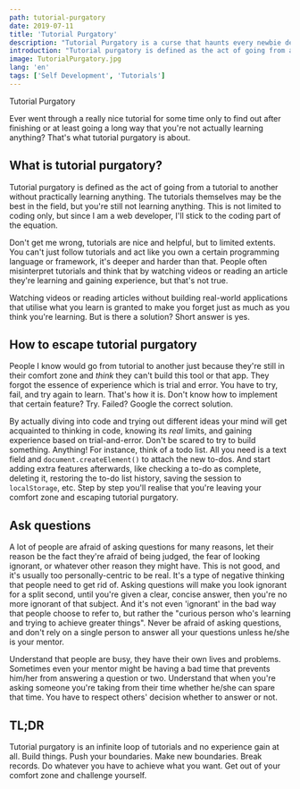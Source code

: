 ```yaml
---
path: tutorial-purgatory
date: 2019-07-11
title: 'Tutorial Purgatory'
description: "Tutorial Purgatory is a curse that haunts every newbie developer, here's how to escape it."
introduction: "Tutorial purgatory is defined as the act of going from a tutorial to another without practically learning anything. This is not limited to coding only, but I'll stick to the coding part of the equation."
image: TutorialPurgatory.jpg
lang: 'en'
tags: ['Self Development', 'Tutorials']
---
```


Tutorial Purgatory

Ever went through a really nice tutorial for some time only to find out after finishing or at least going a long way that you're not actually learning anything? That's what tutorial purgatory is about.

## What is tutorial purgatory?

Tutorial purgatory is defined as the act of going from a tutorial to another without practically learning anything. The tutorials themselves may be the best in the field, but you're still not learning anything. This is not limited to coding only, but since I am a web developer, I'll stick to the coding part of the equation.

Don't get me wrong, tutorials are nice and helpful, but to limited extents. You can't just follow tutorials and act like you own a certain programming language or framework, it's deeper and harder than that. People often misinterpret tutorials and think that by watching videos or reading an article they're learning and gaining experience, but that's not true.

Watching videos or reading articles without building real-world applications that utilise what you learn is granted to make you forget just as much as you think you're learning. But is there a solution? Short answer is yes.

## How to escape tutorial purgatory

People I know would go from tutorial to another just because they're still in their comfort zone and _think_ they can't build this tool or that app. They forgot the essence of experience which is trial and error. You have to try, fail, and try again to learn. That's how it is. Don't know how to implement that certain feature? Try. Failed? Google the correct solution.

By actually diving into code and trying out different ideas your mind will get acquainted to thinking in code, knowing its _real_ limits, and gaining experience based on trial-and-error. Don't be scared to try to build something. Anything! For instance, think of a todo list. All you need is a text field and `document.createElement()` to attach the new to-dos. And start adding extra features afterwards, like checking a to-do as complete, deleting it, restoring the to-do list history, saving the session to `localStorage`, etc. Step by step you'll realise that you're leaving your comfort zone and escaping tutorial purgatory.

## Ask questions

A lot of people are afraid of asking questions for many reasons, let their reason be the fact they're afraid of being judged, the fear of looking ignorant, or whatever other reason they might have. This is not good, and it's usually too personally-centric to be real. It's a type of negative thinking that people need to get rid of. Asking questions will make you look ignorant for a split second, until you're given a clear, concise answer, then you're no more ignorant of that subject. And it's not even 'ignorant' in the bad way that people choose to refer to, but rather the "curious person who's learning and trying to achieve greater things". Never be afraid of asking questions, and don't rely on a single person to answer all your questions unless he/she is your mentor.

Understand that people are busy, they have their own lives and problems. Sometimes even your mentor might be having a bad time that prevents him/her from answering a question or two. Understand that when you're asking someone you're taking from their time whether he/she can spare that time. You have to respect others' decision whether to answer or not.

## TL;DR

Tutorial purgatory is an infinite loop of tutorials and no experience gain at all. Build things. Push your boundaries. Make new boundaries. Break records. Do whatever you have to achieve what you want. Get out of your comfort zone and challenge yourself.
